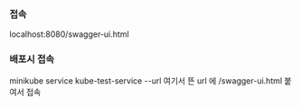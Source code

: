 ### 접속
localhost:8080/swagger-ui.html

### 배포시 접속
minikube service kube-test-service --url
여기서 뜬 url 에 /swagger-ui.html 붙여서 접속